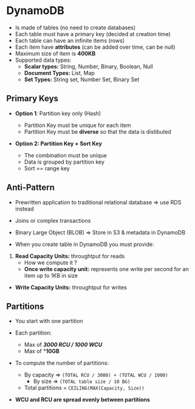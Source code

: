 # DynamoDB

* Is made of tables (no need to create databases)
* Each table must have a primary key (decided at creation time)
* Each table can have an infinite items (rows)
* Each item have **attributes** (can be added over time, can be null)
* Maximum size of item is **400KB**
* Supported data types:
    * **Scalar types:** String, Number, Binary, Boolean, Null
    * **Document Types:** List, Map
    * **Set Types:** String set, Number Set, Binary Set
    
## Primary Keys

* **Option 1**: Partition key only (Hash)
    * Partition Key must be unique for each item 
    * Partition Key must be **diverse** so that the data is distibuted 

* **Option 2: Partition Key + Sort Key**
    * The combination must be unique
    * Data is grouped by partition key
    * Sort == range key

## Anti-Pattern

* Prewritten application to traditional relational database => use RDS instead
* Joins or complex transactions
* Binary Large Object (BLOB) => Store in S3 & metadata in DynamoDB

* When you create table in DynamoDB you must provide:

1. **Read Capacity Units:** throughtput for reads
    * How we compute it ?
    * **Once write capacity unit:** represents one write per second for an item up to 1KB in size

* **Write Capacity Units:** throughtput for writes

## Partitions

- You start with one partition
- Each partition:
    * Max of ***3000 RCU / 1000 WCU***
    * Max of ***10GB**

- To compute the number of partitions:
    * By capacity => ```(TOTAL RCU / 3000) + (TOTAL WCU / 1000)```
        * By size => ```(TOTAL table size / 10 BG)```
    * Total partitions = ```CEILING(MAX(Capacity, Size))```

* **WCU and RCU are spread evenly between partitions**